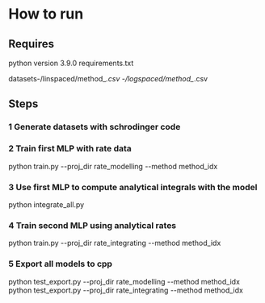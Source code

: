 # How to run

## Requires

python version 3.9.0
requirements.txt

datasets-/linspaced/method_*.csv
        -/logspaced/method_*.csv

## Steps

### 1 Generate datasets with schrodinger code

### 2 Train first MLP with rate data

python train.py --proj_dir rate_modelling --method method_idx

### 3 Use first MLP to compute analytical integrals with the model

python integrate_all.py

### 4 Train second MLP using analytical rates

python train.py --proj_dir rate_integrating --method method_idx

### 5 Export all models to cpp

python test_export.py --proj_dir rate_modelling --method method_idx
python test_export.py --proj_dir rate_integrating --method method_idx
